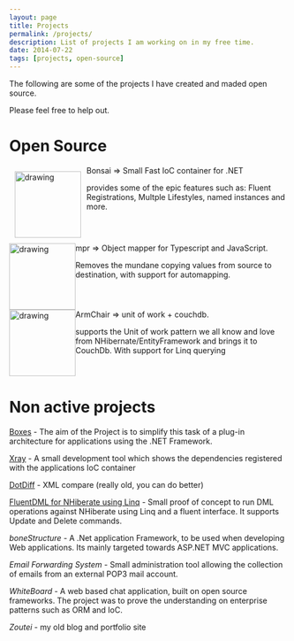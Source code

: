 ```yaml
---
layout: page
title: Projects
permalink: /projects/
description: List of projects I am working on in my free time.
date: 2014-07-22
tags: [projects, open-source]
---
```


The following are some of the projects I have created and maded open source.

Please feel free to help out.

# Open Source

<div style="clear: left">
<a href="https://github.com/dbones/bonsai">
<img src="https://raw.githubusercontent.com/dbones/bonsai/master/images/rect151.png" alt="drawing" height="120" style="float:left;margin:10px" /></a>

Bonsai => Small Fast IoC container for .NET

provides some of the epic features such as: Fluent Registrations, Multple Lifestyles, named instances and more.
<div>

<br />

<div style="clear: left">
<a href="https://bitbucket.org/dboneslabs/mpr/">
<img src="https://bitbucket-assetroot.s3.amazonaws.com/c/photos/2018/Sep/14/1288517134-6-mpr-logo_avatar.png" alt="drawing" height="120" style="float:left;" /></a>

mpr => Object mapper for Typescript and JavaScript.

Removes the mundane copying values from source to destination, with support for automapping.

<div>

<br />

<div style="clear: left">
<a href="https://bitbucket.org/dboneslabs/arm-chair/">
<img src="https://bytebucket.org/ravatar/%7Ba6c7471f-2808-4f5d-8763-f8a158fde6dc%7D?ts=522619" alt="drawing" height="120" style="float:left;" /></a>

ArmChair => unit of work + couchdb.

supports the Unit of work pattern we all know and love from NHibernate/EntityFramework and brings it to CouchDb. With support for Linq querying
<div>

<div style="clear: left"></div>

# Non active projects

[Boxes](http://docs.dbones.co.uk/boxes.MainPage.ashx) - The aim of the Project is to simplify this task of a plug-in architecture for applications using the .NET Framework.

[Xray](https://xrayioc.codeplex.com/) - A small development tool which shows the dependencies registered with the applications IoC container

[DotDiff](https://dotdiff.codeplex.com/) - XML compare (really old, you can do better)

[FluentDML for NHiberate using Linq](https://linqdmlnhpoc.codeplex.com/) - Small proof of concept to run DML operations against NHiberate using Linq and a fluent interface. It supports Update and Delete commands.

*boneStructure* - A .Net application Framework, to be used when developing Web applications. Its mainly targeted towards ASP.NET MVC applications.

*Email Forwarding System* - Small administration tool allowing the collection of emails from an external POP3 mail account.

*WhiteBoard* - A web based chat application, built on open source frameworks. The project was to prove the understanding on enterprise patterns such as ORM and IoC.

*Zoutei* - my old blog and portfolio site